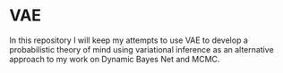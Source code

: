 # VAE

In this repository I will keep my attempts to use VAE to develop a probabilistic theory of mind using variational inference as an alternative approach to my work on Dynamic Bayes Net and MCMC. 
